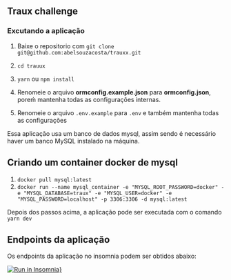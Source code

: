 ## Traux challenge

### Excutando a aplicação

1. Baixe o repositorio com `git clone git@github.com:abelsouzacosta/trauxx.git`

2. `cd trauux`

3. `yarn` ou `npm install`

3. Renomeie o arquivo **ormconfig.example.json** para **ormconfig.json**, poreḿ mantenha todas as configurações internas.

4. Renomeie o arquivo `.env.example` para `.env` e também mantenha todas as configurações

Essa aplicação usa um banco de dados mysql, assim sendo é necessário haver um banco MySQL instalado na máquina.

## Criando um container docker de mysql

1. `docker pull mysql:latest`
2. `docker run --name mysql_container -e "MYSQL_ROOT_PASSWORD=docker" -e "MYSQL_DATABASE=traux" -e "MYSQL_USER=docker" -e "MYSQL_PASSWORD=localhost" -p 3306:3306 -d mysql:latest`

Depois dos passos acima, a aplicação pode ser executada com o comando `yarn dev`

## Endpoints da aplicação

Os endpoints da aplicação no insomnia podem ser obtidos abaixo:

[![Run in Insomnia}](https://insomnia.rest/images/run.svg)](https://insomnia.rest/run/?label=Traux%20Challenge&uri=https%3A%2F%2Fraw.githubusercontent.com%2Fabelsouzacosta%2Flibrary-content%2Fmaster%2Ftrauxx.json%3Ftoken%3DGHSAT0AAAAAABPOCJRWF7XVTWPXRLKOV6XOYPRPFUA)
